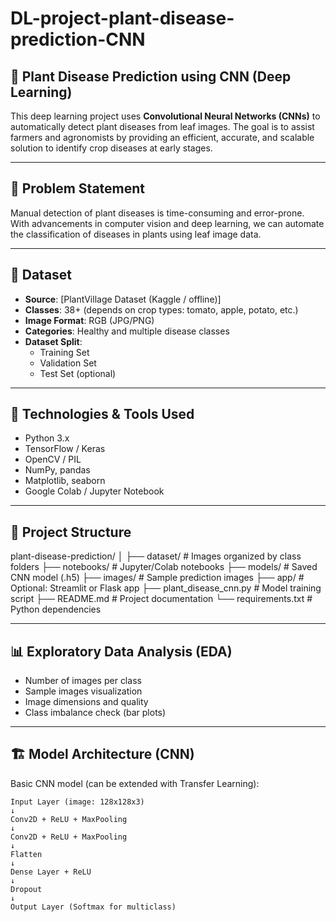 # DL-project-plant-disease-prediction-CNN

## 🌿 Plant Disease Prediction using CNN (Deep Learning)

This deep learning project uses **Convolutional Neural Networks (CNNs)** to automatically detect plant diseases from leaf images. The goal is to assist farmers and agronomists by providing an efficient, accurate, and scalable solution to identify crop diseases at early stages.

---

## 🧠 Problem Statement

Manual detection of plant diseases is time-consuming and error-prone. With advancements in computer vision and deep learning, we can automate the classification of diseases in plants using leaf image data.

---

## 📁 Dataset

- **Source**: [PlantVillage Dataset (Kaggle / offline)]  
- **Classes**: 38+ (depends on crop types: tomato, apple, potato, etc.)  
- **Image Format**: RGB (JPG/PNG)  
- **Categories**: Healthy and multiple disease classes  
- **Dataset Split**:
  - Training Set
  - Validation Set
  - Test Set (optional)

---

## 🔧 Technologies & Tools Used

- Python 3.x
- TensorFlow / Keras
- OpenCV / PIL
- NumPy, pandas
- Matplotlib, seaborn
- Google Colab / Jupyter Notebook

---

## 🧱 Project Structure

plant-disease-prediction/
│
├── dataset/ # Images organized by class folders
├── notebooks/ # Jupyter/Colab notebooks
├── models/ # Saved CNN model (.h5)
├── images/ # Sample prediction images
├── app/ # Optional: Streamlit or Flask app
├── plant_disease_cnn.py # Model training script
├── README.md # Project documentation
└── requirements.txt # Python dependencies



---

## 📊 Exploratory Data Analysis (EDA)

- Number of images per class
- Sample images visualization
- Image dimensions and quality
- Class imbalance check (bar plots)

---

## 🏗️ Model Architecture (CNN)

Basic CNN model (can be extended with Transfer Learning):

```text
Input Layer (image: 128x128x3)
↓
Conv2D + ReLU + MaxPooling
↓
Conv2D + ReLU + MaxPooling
↓
Flatten
↓
Dense Layer + ReLU
↓
Dropout
↓
Output Layer (Softmax for multiclass)


